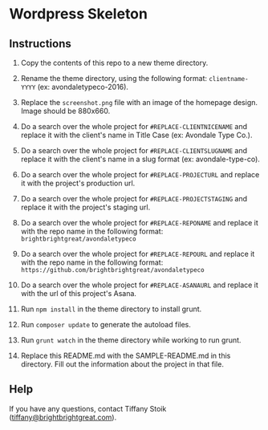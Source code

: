# Wordpress Skeleton

## Instructions

1. Copy the contents of this repo to a new theme directory.

2. Rename the theme directory, using the following format: `clientname-YYYY` (ex: avondaletypeco-2016).

3. Replace the `screenshot.png` file with an image of the homepage design. Image should be 880x660.

4. Do a search over the whole project for `#REPLACE-CLIENTNICENAME` and replace it with the client's name in Title Case (ex: Avondale Type Co.).

5. Do a search over the whole project for `#REPLACE-CLIENTSLUGNAME` and replace it with the client's name in a slug format (ex: avondale-type-co).

6. Do a search over the whole project for `#REPLACE-PROJECTURL` and replace it with the project's production url.

7. Do a search over the whole project for `#REPLACE-PROJECTSTAGING` and replace it with the project's staging url.

8. Do a search over the whole project for `#REPLACE-REPONAME` and replace it with the repo name in the following format: `brightbrightgreat/avondaletypeco`

9. Do a search over the whole project for `#REPLACE-REPOURL` and replace it with the repo name in the following format: `https://github.com/brightbrightgreat/avondaletypeco`

10. Do a search over the whole project for `#REPLACE-ASANAURL` and replace it with the url of this project's Asana.

11. Run `npm install` in the theme directory to install grunt.

12. Run `composer update` to generate the autoload files.

13. Run `grunt watch` in the theme directory while working to run grunt.

14. Replace this README.md with the SAMPLE-README.md in this directory. Fill out the information about the project in that file.


## Help
If you have any questions, contact Tiffany Stoik ([tiffany@brightbrightgreat.com](mailto:tiffany@brightbrightgreat.com)).
